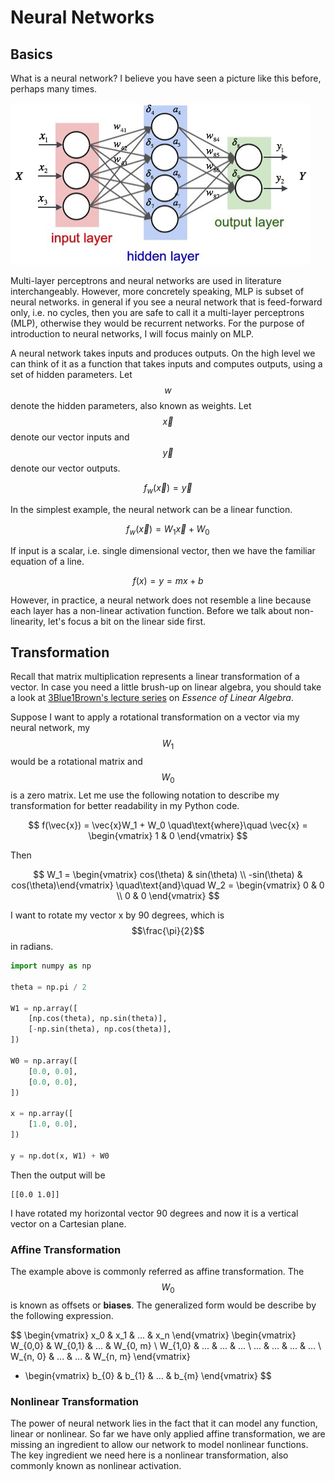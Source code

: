 # Neural Networks

## Basics

What is a neural network? I believe you have seen a picture like this before, perhaps many times.

![multi-layer perceptons](../.gitbook/assets/neural_net.png)

Multi-layer perceptrons and neural networks are used in literature interchangeably. However, more concretely speaking, MLP is subset of neural networks. in general if you see a neural network that is feed-forward only, i.e. no cycles, then you are safe to call it a multi-layer perceptrons \(MLP\), otherwise they would be recurrent networks. For the purpose of introduction to neural networks, I will focus mainly on MLP. 

A neural network takes inputs and produces outputs. On the high level we can think of it as a function that takes inputs and computes outputs, using a set of hidden parameters. Let $$w$$ denote the hidden parameters, also known as weights. Let $$\vec{x}$$ denote our vector inputs and $$\vec{y}$$ denote our vector outputs. 

$$
f_w(\vec{x}) =\vec{y}
$$

In the simplest example, the neural network can be a linear function.

$$
f_w(\vec{x}) = W_{1}\vec{x} + W_{0}
$$

If input is a scalar, i.e. single dimensional vector, then we have the familiar equation of a line.

$$
f(x) = y = mx + b
$$

However, in practice, a neural network does not resemble a line because each layer has a non-linear activation function. Before we talk about non-linearity, let's focus a bit on the linear side first.

## Transformation

Recall that matrix multiplication represents a linear transformation of a vector. In case you need a little brush-up on linear algebra, you should take a look at [3Blue1Brown's lecture series](https://www.3blue1brown.com/essence-of-linear-algebra-page) on _Essence of Linear Algebra_. 

Suppose I want to apply a rotational transformation on a vector via my neural network, my $$W_1$$ would be a rotational matrix and $$W_0$$ is a zero matrix. Let me use the following notation to describe my transformation for better readability in my Python code.

$$
f(\vec{x}) = \vec{x}W_1 + W_0 \quad\text{where}\quad \vec{x} = \begin{vmatrix} 1 & 0 \end{vmatrix}
$$

Then

$$
W_1 = \begin{vmatrix} cos(\theta) & sin(\theta) \\ -sin(\theta) & cos(\theta)\end{vmatrix} \quad\text{and}\quad W_2 = \begin{vmatrix} 0 & 0 \\ 0 & 0 \end{vmatrix}
$$

I want to rotate my vector x by 90 degrees, which is $$\frac{\pi}{2}$$ in radians.

```python
import numpy as np

theta = np.pi / 2

W1 = np.array([
    [np.cos(theta), np.sin(theta)],
    [-np.sin(theta), np.cos(theta)],
])

W0 = np.array([
    [0.0, 0.0],
    [0.0, 0.0],
])

x = np.array([
    [1.0, 0.0],
])

y = np.dot(x, W1) + W0
```

Then the output will be

```text
[[0.0 1.0]]
```

I have rotated my horizontal vector 90 degrees and now it is a vertical vector on a Cartesian plane.

### Affine Transformation

The example above is commonly referred as affine transformation. The $$W_0$$ is known as offsets or **biases**. The generalized form would be describe by the following expression.

$$
\begin{vmatrix} x_0 & x_1 & ... & x_n \end{vmatrix} \begin{vmatrix}
W_{0,0} & W_{0,1} & ... & W_{0, m} \\
W_{1,0} & ... & ... & ... \\
... & ... & ... & ... \\
W_{n, 0} & ... & ... & W_{n, m}
 \end{vmatrix}
 + \begin{vmatrix}
b_{0} & b_{1} & ... & b_{m} 
\end{vmatrix}
$$

### Nonlinear Transformation

The power of neural network lies in the fact that it can model any function, linear or nonlinear. So far we have only applied affine transformation, we are missing an ingredient to allow our network to model nonlinear functions. The key ingredient we need here is a nonlinear transformation, also commonly known as nonlinear activation.



